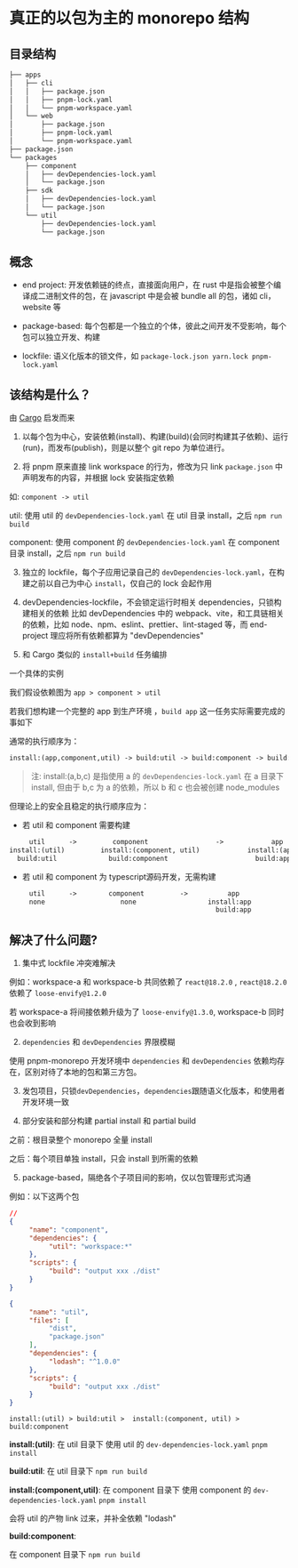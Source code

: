 # 真正的以包为主的 monorepo 结构

## 目录结构

```txt
├── apps
│   ├── cli
│   │   ├── package.json
│   │   ├── pnpm-lock.yaml
│   │   └── pnpm-workspace.yaml
│   └── web
│       ├── package.json
│       ├── pnpm-lock.yaml
│       └── pnpm-workspace.yaml
├── package.json
└── packages
    ├── component
    │   ├── devDependencies-lock.yaml
    │   └── package.json
    ├── sdk
    │   ├── devDependencies-lock.yaml
    │   └── package.json
    └── util
        ├── devDependencies-lock.yaml
        └── package.json
```

## 概念

- end project: 开发依赖链的终点，直接面向用户，在 rust 中是指会被整个编译成二进制文件的包，在 javascript 中是会被 bundle all 的包，诸如 cli，website 等

- package-based: 每个包都是一个独立的个体，彼此之间开发不受影响，每个包可以独立开发、构建

- lockfile: 语义化版本的锁文件，如 `package-lock.json yarn.lock pnpm-lock.yaml`

## 该结构是什么？

由 [Cargo](https://rustwiki.org/en/cargo/faq.html#why-do-binaries-have-cargolock-in-version-control-but-not-libraries) 启发而来

1. 以每个包为中心，安装依赖(install)、构建(build)(会同时构建其子依赖)、运行(run)，而发布(publish)，则是以整个 git repo 为单位进行。

2. 将 pnpm 原来直接 link workspace 的行为，修改为只 link `package.json` 中声明发布的内容，并根据 lock 安装指定依赖

如: `component -> util`

util: 使用 util 的 `devDependencies-lock.yaml` 在 util 目录 install，之后 `npm run build`

component: 使用 component 的 `devDependencies-lock.yaml` 在 component 目录 install，之后 `npm run build`

3. 独立的 lockfile，每个子应用记录自己的 `devDependencies-lock.yaml`，在构建之前以自己为中心 `install`，仅自己的 lock 会起作用

4. devDependencies-lockfile，不会锁定运行时相关 dependencies，只锁构建相关的依赖 比如 devDependencies 中的 webpack、vite，和工具链相关的依赖，比如 node、npm、eslint、prettier、lint-staged 等，而 end-project 理应将所有依赖都算为 "devDependencies"

5. 和 Cargo 类似的 `install+build` 任务编排

一个具体的实例

我们假设依赖图为 `app > component > util`

若我们想构建一个完整的 app 到生产环境 ，`build app` 这一任务实际需要完成的事如下

通常的执行顺序为：

```txt
install:(app,component,util) -> build:util -> build:component -> build:app 
```

> 注: install:(a,b,c) 是指使用 a 的 `devDependencies-lock.yaml` 在 a 目录下 install, 但由于 b,c 为 a 的依赖，所以 b 和 c 也会被创建 node_modules

但理论上的安全且稳定的执行顺序应为：

- 若 util 和 component 需要构建

```txt
     util      ->         component                 ->            app
install:(util)         install:(component, util)            install:(app, util, component) 
  build:util             build:component                      build:app  
```

- 若 util 和 component 为 typescript源码开发，无需构建

```txt
     util      ->        component         ->          app
     none                   none                  install:app
                                                    build:app
```



## 解决了什么问题?

1. 集中式 lockfile 冲突难解决

例如：workspace-a 和 workspace-b 共同依赖了 `react@18.2.0` , `react@18.2.0` 依赖了 `loose-envify@1.2.0`

若 workspace-a 将间接依赖升级为了 `loose-envify@1.3.0`, workspace-b 同时也会收到影响

2. `dependencies` 和 `devDependencies` 界限模糊

使用 pnpm-monorepo 开发环境中 `dependencies` 和 `devDependencies` 依赖均存在，区别对待了本地的包和第三方包。

3. 发包项目，只锁`devDependencies`，`dependencies`跟随语义化版本，和使用者开发环境一致

4. 部分安装和部分构建 partial install 和 partial build

之前：根目录整个 monorepo 全量 install

之后：每个项目单独 install，只会 install 到所需的依赖

5. package-based，隔绝各个子项目间的影响，仅以包管理形式沟通

例如：以下这两个包

```json
// 
{
     "name": "component",
     "dependencies": {
          "util": "workspace:*"
     },
     "scripts": {
          "build": "output xxx ./dist"
     }
}
```
```json
{
     "name": "util",
     "files": [
          "dist",
          "package.json"
     ],
     "dependencies": {
          "lodash": "^1.0.0"
     },
     "scripts": {
          "build": "output xxx ./dist"
     }
}
```

`install:(util) > build:util >  install:(component, util) > build:component` 

**install:(util)**: 在 util 目录下 使用 util 的 `dev-dependencies-lock.yaml` `pnpm install`

**build:util**: 在 util 目录下 `npm run build`

**install:(component,util)**: 
在 component 目录下 使用 component 的 `dev-dependencies-lock.yaml` `pnpm install` 

会将 util 的产物 link 过来，并补全依赖 "lodash"

**build:component**:

在 component 目录下 `npm run build`

